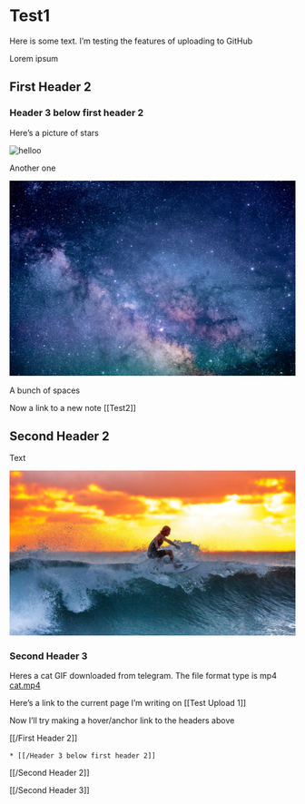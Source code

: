 # Test1

Here is some text. I’m testing the features of uploading to GitHub 





Lorem ipsum



## First Header 2


### Header 3 below first header 2 



Here’s a picture of stars

![helloo](Test1/constellations-2609647.jpg)


Another one


![](Test1/astronomy-1867616.jpg)









A bunch of spaces










Now a link to a new note [[Test2]]


## Second Header 2 


Text

![yooo](Test1/surfing-2212948.jpg)


### Second Header 3


Heres a cat GIF downloaded from telegram. The file format type is mp4
<a href='Test1/cat.mp4'>cat.mp4</a>



Here’s a link to the current page I’m writing on
[[Test Upload 1]]











Now I’ll try making a hover/anchor link to the headers above




[[/First Header 2]]

	* [[/Header 3 below first header 2]]

[[/Second Header 2]]


[[/Second Header 3]]
